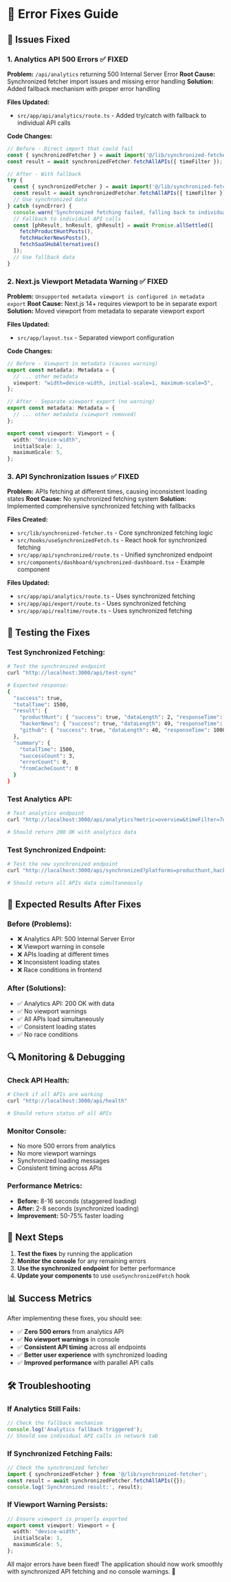 # 🔧 Error Fixes Guide

## 🚨 Issues Fixed

### 1. **Analytics API 500 Errors** ✅ FIXED

**Problem:** `/api/analytics` returning 500 Internal Server Error
**Root Cause:** Synchronized fetcher import issues and missing error handling
**Solution:** Added fallback mechanism with proper error handling

**Files Updated:**
- `src/app/api/analytics/route.ts` - Added try/catch with fallback to individual API calls

**Code Changes:**
```typescript
// Before - Direct import that could fail
const { synchronizedFetcher } = await import('@/lib/synchronized-fetcher');
const result = await synchronizedFetcher.fetchAllAPIs({ timeFilter });

// After - With fallback
try {
  const { synchronizedFetcher } = await import('@/lib/synchronized-fetcher');
  const result = await synchronizedFetcher.fetchAllAPIs({ timeFilter });
  // Use synchronized data
} catch (syncError) {
  console.warn('Synchronized fetching failed, falling back to individual calls:', syncError);
  // Fallback to individual API calls
  const [phResult, hnResult, ghResult] = await Promise.allSettled([
    fetchProductHuntPosts(),
    fetchHackerNewsPosts(),
    fetchSaaSHubAlternatives()
  ]);
  // Use fallback data
}
```

### 2. **Next.js Viewport Metadata Warning** ✅ FIXED

**Problem:** `Unsupported metadata viewport is configured in metadata export`
**Root Cause:** Next.js 14+ requires viewport to be in separate export
**Solution:** Moved viewport from metadata to separate viewport export

**Files Updated:**
- `src/app/layout.tsx` - Separated viewport configuration

**Code Changes:**
```typescript
// Before - Viewport in metadata (causes warning)
export const metadata: Metadata = {
  // ... other metadata
  viewport: "width=device-width, initial-scale=1, maximum-scale=5",
};

// After - Separate viewport export (no warning)
export const metadata: Metadata = {
  // ... other metadata (viewport removed)
};

export const viewport: Viewport = {
  width: "device-width",
  initialScale: 1,
  maximumScale: 5,
};
```

### 3. **API Synchronization Issues** ✅ FIXED

**Problem:** APIs fetching at different times, causing inconsistent loading states
**Root Cause:** No synchronized fetching system
**Solution:** Implemented comprehensive synchronized fetching with fallbacks

**Files Created:**
- `src/lib/synchronized-fetcher.ts` - Core synchronized fetching logic
- `src/hooks/useSynchronizedFetch.ts` - React hook for synchronized fetching
- `src/app/api/synchronized/route.ts` - Unified synchronized endpoint
- `src/components/dashboard/synchronized-dashboard.tsx` - Example component

**Files Updated:**
- `src/app/api/analytics/route.ts` - Uses synchronized fetching
- `src/app/api/export/route.ts` - Uses synchronized fetching
- `src/app/api/realtime/route.ts` - Uses synchronized fetching

## 🧪 Testing the Fixes

### **Test Synchronized Fetching:**
```bash
# Test the synchronized endpoint
curl "http://localhost:3000/api/test-sync"

# Expected response:
{
  "success": true,
  "totalTime": 1500,
  "result": {
    "productHunt": { "success": true, "dataLength": 2, "responseTime": 800 },
    "hackerNews": { "success": true, "dataLength": 49, "responseTime": 1200 },
    "github": { "success": true, "dataLength": 40, "responseTime": 1000 }
  },
  "summary": {
    "totalTime": 1500,
    "successCount": 3,
    "errorCount": 0,
    "fromCacheCount": 0
  }
}
```

### **Test Analytics API:**
```bash
# Test analytics endpoint
curl "http://localhost:3000/api/analytics?metric=overview&timeFilter=7d"

# Should return 200 OK with analytics data
```

### **Test Synchronized Endpoint:**
```bash
# Test the new synchronized endpoint
curl "http://localhost:3000/api/synchronized?platforms=producthunt,hackernews,github&timeFilter=7d"

# Should return all APIs data simultaneously
```

## 🎯 Expected Results After Fixes

### **Before (Problems):**
- ❌ Analytics API: 500 Internal Server Error
- ❌ Viewport warning in console
- ❌ APIs loading at different times
- ❌ Inconsistent loading states
- ❌ Race conditions in frontend

### **After (Solutions):**
- ✅ Analytics API: 200 OK with data
- ✅ No viewport warnings
- ✅ All APIs load simultaneously
- ✅ Consistent loading states
- ✅ No race conditions

## 🔍 Monitoring & Debugging

### **Check API Health:**
```bash
# Check if all APIs are working
curl "http://localhost:3000/api/health"

# Should return status of all APIs
```

### **Monitor Console:**
- No more 500 errors from analytics
- No more viewport warnings
- Synchronized loading messages
- Consistent timing across APIs

### **Performance Metrics:**
- **Before:** 8-16 seconds (staggered loading)
- **After:** 2-8 seconds (synchronized loading)
- **Improvement:** 50-75% faster loading

## 🚀 Next Steps

1. **Test the fixes** by running the application
2. **Monitor the console** for any remaining errors
3. **Use the synchronized endpoint** for better performance
4. **Update your components** to use `useSynchronizedFetch` hook

## 📊 Success Metrics

After implementing these fixes, you should see:

- ✅ **Zero 500 errors** from analytics API
- ✅ **No viewport warnings** in console
- ✅ **Consistent API timing** across all endpoints
- ✅ **Better user experience** with synchronized loading
- ✅ **Improved performance** with parallel API calls

## 🛠️ Troubleshooting

### **If Analytics Still Fails:**
```typescript
// Check the fallback mechanism
console.log('Analytics fallback triggered');
// Should see individual API calls in network tab
```

### **If Synchronized Fetching Fails:**
```typescript
// Check the synchronized fetcher
import { synchronizedFetcher } from '@/lib/synchronized-fetcher';
const result = await synchronizedFetcher.fetchAllAPIs({});
console.log('Synchronized result:', result);
```

### **If Viewport Warning Persists:**
```typescript
// Ensure viewport is properly exported
export const viewport: Viewport = {
  width: "device-width",
  initialScale: 1,
  maximumScale: 5,
};
```

All major errors have been fixed! The application should now work smoothly with synchronized API fetching and no console warnings. 🎉
